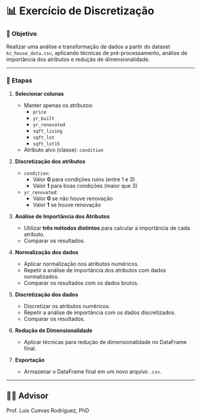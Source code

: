 # 📊 Exercício de Discretização

### 🎯 Objetivo

Realizar uma análise e transformação de dados a partir do dataset `kc_house_data.csv`, aplicando técnicas de pré-processamento, análise de importância dos atributos e redução de dimensionalidade.

---

### 📝 Etapas

1. **Selecionar colunas**
   - Manter apenas os atributos:
     - `price`
     - `yr_built`
     - `yr_renovated`
     - `sqft_living`
     - `sqft_lot`
     - `sqft_lot15`
   - Atributo alvo (classe): `condition`

2. **Discretização dos atributos**
   - `condition`: 
     - Valor **0** para condições ruins (entre 1 e 3)
     - Valor **1** para boas condições (maior que 3)
   - `yr_renovated`:
     - Valor **0** se não houve renovação
     - Valor **1** se houve renovação

3. **Análise de Importância dos Atributos**
   - Utilizar **três métodos distintos** para calcular a importância de cada atributo.
   - Comparar os resultados.

4. **Normalização dos dados**
   - Aplicar normalização nos atributos numéricos.
   - Repetir a análise de importância dos atributos com dados normalizados.
   - Comparar os resultados com os dados brutos.

5. **Discretização dos dados**
   - Discretizar os atributos numéricos.
   - Repetir a análise de importância com os dados discretizados.
   - Comparar os resultados.

6. **Redução de Dimensionalidade**
   - Aplicar técnicas para redução de dimensionalidade no DataFrame final.

7. **Exportação**
   - Armazenar o DataFrame final em um novo arquivo `.csv`.

---

## 👨‍🏫 Advisor

Prof. Luis Cuevas Rodríguez, PhD
